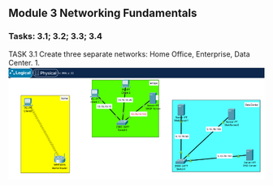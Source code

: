 ## Module 3 Networking Fundamentals
### Tasks: 3.1; 3.2; 3.3; 3.4

TASK 3.1 Create three separate networks: Home Office, Enterprise, Data Center.
1. 
![](https://github.com/o4edik/DevOps_online_Kiev_2021Q4/blob/master/m3/task3.1/311.png)
